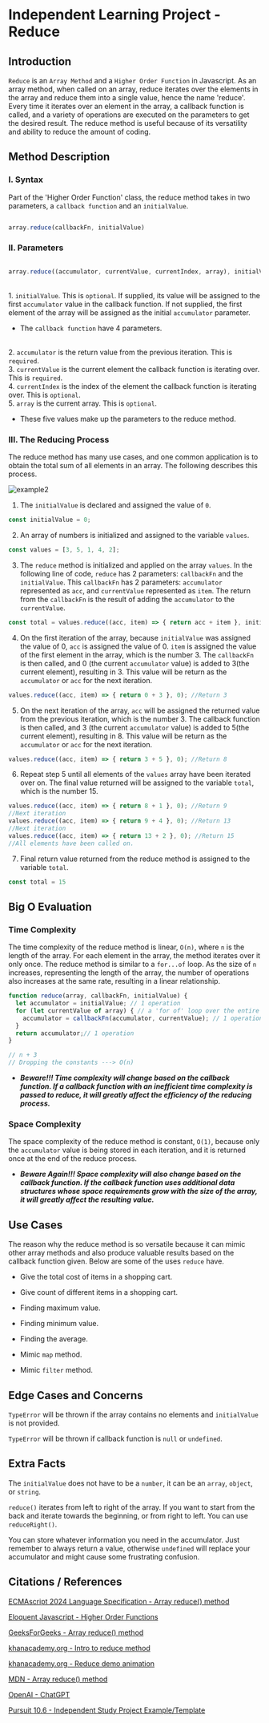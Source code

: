 # Independent Learning Project - Reduce



## Introduction

`Reduce` is an `Array Method` and a `Higher Order Function` in Javascript. As an array method, when called on an array, reduce iterates over the elements in the array and reduce them into a single value, hence the name 'reduce'.  Every time it iterates over an element in the array, a callback function is called, and a variety of operations are executed on the parameters to get the desired result.  The reduce method is useful because of its versatility and ability to reduce the amount of coding. 

## Method Description

### I. Syntax

Part of the 'Higher Order Function' class, the reduce method takes in two parameters, a `callback function` and an `initialValue`.

```js

array.reduce(callbackFn, initialValue)

```

### II. Parameters

```js

array.reduce((accumulator, currentValue, currentIndex, array), initialValue)

```
<br> 1. `initialValue`. This is `optional`.  If supplied, its value will be assigned to the first `accumulator` value in the callback function.  If not supplied, the first element of the array will be assigned as the initial `accumulator` parameter.

- The `callback function` have 4 parameters.

 <br> 2. `accumulator` is the return value from the previous iteration. This is `required`.
 <br> 3. `currentValue` is the current element the callback function is iterating over. This is `required`.
 <br> 4. `currentIndex` is the index of the element the callback function is iterating over. This is `optional`.
 <br> 5. `array` is the current array. This is `optional`.

- These five values make up the parameters to the reduce method.

### III. The Reducing Process

The reduce method has many use cases, and one common application is to obtain the total sum of all elements in an array.  The following describes this process.

![example2](https://blog.khanacademy.org/wp-content/uploads/engblog/lets-reduce/visualization.gif)

1. The `initialValue` is declared and assigned the value of `0`.

```js
const initialValue = 0;
```

2. An array of numbers is initialized and assigned to the variable `values`.

```js
const values = [3, 5, 1, 4, 2];
```
3. The `reduce` method is initialized and applied on the array `values`.  In the following line of code, `reduce` has 2 parameters: `callbackFn` and the `initialValue`.  This `callbackFn` has 2 parameters: `accumulator` represented as `acc`, and `currentValue` represented as `item`.  The return from the `callbackFn` is the result of adding the `accumulator` to the `currentValue`.

```js
const total = values.reduce((acc, item) => { return acc + item }, initialValue);
```

4. On the first iteration of the array, because `initialValue` was assigned the value of 0, `acc` is assigned the value of 0.  `item` is assigned the value of the first element in the array, which is the number 3.  The `callbackFn` is then called, and 0 (the current `accumulator` value) is added to 3(the current element), resulting in 3.  This value will be return as the `accumulator` or `acc` for the next iteration.

```js
values.reduce((acc, item) => { return 0 + 3 }, 0); //Return 3
```

5. On the next iteration of the array, `acc` will be assigned the returned value from the previous iteration, which is the number 3. The callback function is then called, and 3 (the current `accumulator` value) is added to 5(the current element), resulting in 8.  This value will be return as the `accumulator` or `acc` for the next iteration.

```js       
values.reduce((acc, item) => { return 3 + 5 }, 0); //Return 8
```

6. Repeat step 5 until all elements of the `values` array have been iterated over on.  The final value returned will be assigned to the variable `total`, which is the number 15.

```js       
values.reduce((acc, item) => { return 8 + 1 }, 0); //Return 9
//Next iteration
values.reduce((acc, item) => { return 9 + 4 }, 0); //Return 13
//Next iteration
values.reduce((acc, item) => { return 13 + 2 }, 0); //Return 15
//All elements have been called on. 
```

7. Final return value returned from the reduce method is assigned to the variable `total`.

```js
const total = 15
```

## Big O Evaluation

### Time Complexity

The time complexity of the reduce method is linear, `O(n)`, where `n` is the length of the array. For each element in the array, the method iterates over it only once. The reduce method is similar to a `for...of` loop. As the size of `n` increases, representing the length of the array, the number of operations also increases at the same rate, resulting in a linear relationship.

```js
function reduce(array, callbackFn, initialValue) {
  let accumulator = initialValue; // 1 operation
  for (let currentValue of array) { // a 'for of' loop over the entire length of the array --> n operations
    accumulator = callbackFn(accumulator, currentValue); // 1 operation
  }
  return accumulator;// 1 operation
}

// n + 3
// Dropping the constants ---> O(n)
```
- ***Beware!!! Time complexity will change based on the callback function. If a callback function with an inefficient time complexity is passed to reduce, it will greatly affect the efficiency of the reducing process.***

### Space Complexity

The space complexity of the reduce method is constant, `O(1)`, because only the `accumulator` value is being stored in each iteration, and it is returned once at the end of the reduce process.

- ***Beware Again!!! Space complexity will also change based on the callback function. If the callback function uses additional data structures whose space requirements grow with the size of the array, it will greatly affect the resulting value.***

## Use Cases

The reason why the reduce method is so versatile because it can mimic other array methods and also produce valuable results based on the callback function given.  Below are some of the uses `reduce` have.

- Give the total cost of items in a shopping cart.

- Give count of different items in a shopping cart.

- Finding maximum value.

- Finding minimum value.

- Finding the average.

- Mimic `map` method.

- Mimic `filter` method.

## Edge Cases and Concerns

`TypeError` will be thrown if the array contains no elements and `initialValue` is not provided.

`TypeError` will be thrown if callback function is `null` or `undefined`.

## Extra Facts

The `initialValue` does not have to be a `number`, it can be an `array`, `object`, or `string`.  

`reduce()` iterates from left to right of the array.  If you want to start from the back and iterate towards the beginning, or from right to left.  You can use `reduceRight()`.

You can store whatever information you need in the accumulator. Just remember to always return a value, otherwise `undefined` will replace your accumulator and might cause some frustrating confusion.

## Citations / References

[ECMAscript 2024 Language Specification - Array reduce() method](https://tc39.es/ecma262/multipage/indexed-collections.html#sec-array.prototype.reduce)

[Eloquent Javascript - Higher Order Functions](https://eloquentjavascript.net/05_higher_order.html)

[GeeksForGeeks - Array reduce() method](https://www.geeksforgeeks.org/javascript-array-reduce-method/?ref=lbp)

[khanacademy.org - Intro to reduce method](https://blog.khanacademy.org/lets-reduce-a-gentle-introduction-to-javascripts-reduce-method/)

[khanacademy.org - Reduce demo animation](https://reduce.surge.sh/)

[MDN - Array reduce() method](https://developer.mozilla.org/en-US/docs/Web/JavaScript/Reference/Global_Objects/Array/reduce)

[OpenAI - ChatGPT](https://chat.openai.com/)

[Pursuit 10.6 - Independent Study Project Example/Template](https://github.com/10-6-pursuit/independent-study-project-example)